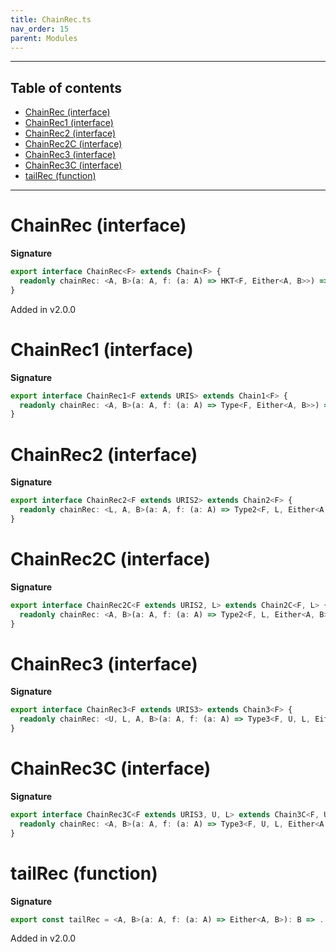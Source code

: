 ```yaml
---
title: ChainRec.ts
nav_order: 15
parent: Modules
---
```


---

<h2 class="text-delta">Table of contents</h2>

- [ChainRec (interface)](#chainrec-interface)
- [ChainRec1 (interface)](#chainrec1-interface)
- [ChainRec2 (interface)](#chainrec2-interface)
- [ChainRec2C (interface)](#chainrec2c-interface)
- [ChainRec3 (interface)](#chainrec3-interface)
- [ChainRec3C (interface)](#chainrec3c-interface)
- [tailRec (function)](#tailrec-function)

---

# ChainRec (interface)

**Signature**

```ts
export interface ChainRec<F> extends Chain<F> {
  readonly chainRec: <A, B>(a: A, f: (a: A) => HKT<F, Either<A, B>>) => HKT<F, B>
}
```

Added in v2.0.0

# ChainRec1 (interface)

**Signature**

```ts
export interface ChainRec1<F extends URIS> extends Chain1<F> {
  readonly chainRec: <A, B>(a: A, f: (a: A) => Type<F, Either<A, B>>) => Type<F, B>
}
```

# ChainRec2 (interface)

**Signature**

```ts
export interface ChainRec2<F extends URIS2> extends Chain2<F> {
  readonly chainRec: <L, A, B>(a: A, f: (a: A) => Type2<F, L, Either<A, B>>) => Type2<F, L, B>
}
```

# ChainRec2C (interface)

**Signature**

```ts
export interface ChainRec2C<F extends URIS2, L> extends Chain2C<F, L> {
  readonly chainRec: <A, B>(a: A, f: (a: A) => Type2<F, L, Either<A, B>>) => Type2<F, L, B>
}
```

# ChainRec3 (interface)

**Signature**

```ts
export interface ChainRec3<F extends URIS3> extends Chain3<F> {
  readonly chainRec: <U, L, A, B>(a: A, f: (a: A) => Type3<F, U, L, Either<A, B>>) => Type3<F, U, L, B>
}
```

# ChainRec3C (interface)

**Signature**

```ts
export interface ChainRec3C<F extends URIS3, U, L> extends Chain3C<F, U, L> {
  readonly chainRec: <A, B>(a: A, f: (a: A) => Type3<F, U, L, Either<A, B>>) => Type3<F, U, L, B>
}
```

# tailRec (function)

**Signature**

```ts
export const tailRec = <A, B>(a: A, f: (a: A) => Either<A, B>): B => ...
```

Added in v2.0.0
